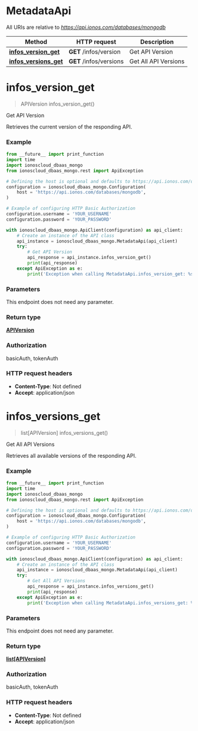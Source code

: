 # MetadataApi

All URIs are relative to *https://api.ionos.com/databases/mongodb*

| Method | HTTP request | Description |
| ------------- | ------------- | ------------- |
| [**infos_version_get**](MetadataApi.md#infos_version_get) | **GET** /infos/version | Get API Version |
| [**infos_versions_get**](MetadataApi.md#infos_versions_get) | **GET** /infos/versions | Get All API Versions |


# **infos_version_get**
> APIVersion infos_version_get()

Get API Version

Retrieves the current version of the responding API.

### Example

```python
from __future__ import print_function
import time
import ionoscloud_dbaas_mongo
from ionoscloud_dbaas_mongo.rest import ApiException

# Defining the host is optional and defaults to https://api.ionos.com/databases/mongodb
configuration = ionoscloud_dbaas_mongo.Configuration(
    host = 'https://api.ionos.com/databases/mongodb',
)

# Example of configuring HTTP Basic Authorization
configuration.username = 'YOUR_USERNAME'
configuration.password = 'YOUR_PASSWORD'

with ionoscloud_dbaas_mongo.ApiClient(configuration) as api_client:
    # Create an instance of the API class
    api_instance = ionoscloud_dbaas_mongo.MetadataApi(api_client)
    try:
        # Get API Version
        api_response = api_instance.infos_version_get()
        print(api_response)
    except ApiException as e:
        print('Exception when calling MetadataApi.infos_version_get: %s\n' % e)
```

### Parameters
This endpoint does not need any parameter.

### Return type

[**APIVersion**](../models/APIVersion.md)

### Authorization

basicAuth, tokenAuth

### HTTP request headers

 - **Content-Type**: Not defined
 - **Accept**: application/json

# **infos_versions_get**
> list[APIVersion] infos_versions_get()

Get All API Versions

Retrieves all available versions of the responding API.

### Example

```python
from __future__ import print_function
import time
import ionoscloud_dbaas_mongo
from ionoscloud_dbaas_mongo.rest import ApiException

# Defining the host is optional and defaults to https://api.ionos.com/databases/mongodb
configuration = ionoscloud_dbaas_mongo.Configuration(
    host = 'https://api.ionos.com/databases/mongodb',
)

# Example of configuring HTTP Basic Authorization
configuration.username = 'YOUR_USERNAME'
configuration.password = 'YOUR_PASSWORD'

with ionoscloud_dbaas_mongo.ApiClient(configuration) as api_client:
    # Create an instance of the API class
    api_instance = ionoscloud_dbaas_mongo.MetadataApi(api_client)
    try:
        # Get All API Versions
        api_response = api_instance.infos_versions_get()
        print(api_response)
    except ApiException as e:
        print('Exception when calling MetadataApi.infos_versions_get: %s\n' % e)
```

### Parameters
This endpoint does not need any parameter.

### Return type

[**list[APIVersion]**](../models/APIVersion.md)

### Authorization

basicAuth, tokenAuth

### HTTP request headers

 - **Content-Type**: Not defined
 - **Accept**: application/json

